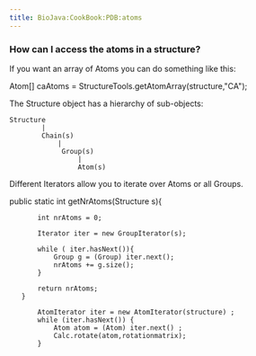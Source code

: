 ```yaml
---
title: BioJava:CookBook:PDB:atoms
---
```


### How can I access the atoms in a structure?

If you want an array of Atoms you can do something like this:

<java> Atom[] caAtoms = StructureTools.getAtomArray(structure,"CA");
</java>

The Structure object has a hierarchy of sub-objects:

    Structure
            |
            Chain(s)
                |
                 Group(s)
                     |
                     Atom(s)

Different Iterators allow you to iterate over Atoms or all Groups.

<java> public static int getNrAtoms(Structure s){

`       int nrAtoms = 0;`  
`       `  
`       Iterator iter = new GroupIterator(s);`  
`       `  
`       while ( iter.hasNext()){`  
`           Group g = (Group) iter.next();`  
`           nrAtoms += g.size();`  
`       }`  
`       `  
`       return nrAtoms;`  
`   }`

</java>

<java>

`       AtomIterator iter = new AtomIterator(structure) ;`  
`       while (iter.hasNext()) {`  
`           Atom atom = (Atom) iter.next() ;`  
`           Calc.rotate(atom,rotationmatrix);`  
`       }`

</java>
